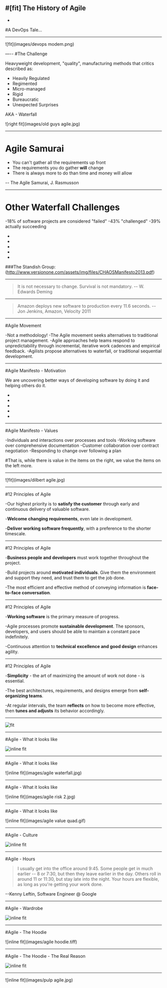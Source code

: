 #[fit] The History of Agile
-
-
#A DevOps Tale...

---
![fit](images/devops modem.png)

—--
#The Challenge

Heavyweight development, "quality", manufacturing methods that critics described as:
- Heavily Regulated
- Regimented
- Micro-managed
- Rigid
- Bureaucratic
- Unexpected Surprises

AKA - Waterfall

![right fit](images/old guys agile.jpg)

---
# Agile Samurai

- You can't gather all the requirements up front
- The requirements you do gather **will** change
- There is always more to do than time and money will allow

-- The Agile Samurai, J. Rasmusson

---
# Other Waterfall Challenges

-18% of software projects are considered "failed"
-43% "challenged"
-39% actually succeeding

-
-
-
-
-

###The Standish Group:(http://www.versionone.com/assets/img/files/CHAOSManifesto2013.pdf)

---
>It is not necessary to change. Survival is not mandatory.
-- W. Edwards Deming

----
> Amazon deploys new software to production every 11.6 seconds.
-- Jon Jenkins, Amazon, Velocity 2011

---
#Agile Movement

-Not a methodology!
-The Agile movement seeks alternatives to traditional project management.
-Agile approaches help teams respond to unpredictability through incremental, iterative work cadences and empirical feedback.
-Agilists propose alternatives to waterfall, or traditional sequential development.

---
#Agile Manifesto - Motivation

We are uncovering better ways of developing software by doing it and helping others do it.

-
-
-
-
-

[Agile Manifesto]: [http://agilemanifesto.org/]

---
#Agile Manifesto - Values

-Individuals and interactions over processes and tools
-Working software over comprehensive documentation
-Customer collaboration over contract negotiation
-Responding to change over following a plan

#That is, while there is value in the items on the right, we value the items on the left more.

---
![fit](images/dilbert agile.jpg)

---
#12 Principles of Agile

-Our highest priority is to __satisfy the customer__ through early and continuous delivery of valuable software.

-__Welcome changing requirements__, even late in development.

-__Deliver working software frequently__, with a preference to the shorter timescale.

---
#12 Principles of Agile

-__Business people and developers__ must work together throughout the project.

-Build projects around __motivated individuals__. Give them the environment and support they need, and trust them to get the job done.

-The most efficient and effective method of conveying information is __face-to-face conversation__.

---
#12 Principles of Agile

-__Working software__ is the primary measure of progress.

-Agile processes promote __sustainable development__. The sponsors, developers, and users should be able to maintain a constant pace indefinitely.

-Continuous attention to __technical excellence and good design__ enhances agility.

---
#12 Principles of Agile

-__Simplicity__ - the art of maximizing the amount of work not done - is essential.

-The best architectures, requirements, and designs emerge from __self-organizing teams__.

-At regular intervals, the team __reflects__ on how to become more effective, then __tunes and adjusts__ its behavior accordingly.

---
![fit](images/agile_broussard_sized.jpg)

---
#Agile - What it looks like

![inline fit](images/waterfall-v-agile-about.gif)

---
#Agile - What it looks like

![inline fit](images/agile waterfall.jpg)

---
#Agile - What it looks like

![inline fit](images/agile risk 2.jpg)

---
#Agile - What it looks like

![inline fit](images/agile value quad.gif)

---
#Agile - Culture

![inline fit](images/environment.tiff)

---
#Agile - Hours
>I usually get into the office around 9:45. Some people get in much earlier -- 8 or 7:30, but then they leave earlier in the day. Others roll in around 11 or 11:30, but stay late into the night. Your hours are flexible, as long as you're getting your work done.

--Kenny Leftin, Software Engineer @ Google

---
#Agile -  Wardrobe

![inline fit](images/coders.jpg)

---
#Agile - The Hoodie

![inline fit](images/agile hoodie.tiff)

---
#Agile - The Hoodie - The Real Reason

![inline fit](images/developer-hoodie.jpg)


---
![inline fit](images/pulp agile.jpg)
